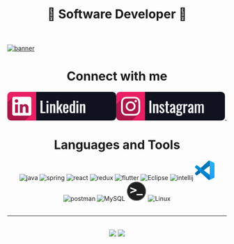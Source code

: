 <h1 align="center">
🚀 Software Developer 🚀
</h1>
<br />
<br />
<a href="https://imgur.com/nGNGWUp"><img src="https://i.imgur.com/nGNGWUp.png" title="banner" /></a>


<h1 align="center"> Connect with me</h1>

[<img align="left" alt="https://www.linkedin.com/in/gabeh98/" width="250px" src="https://github.com/Gabeh98/Gabeh98/blob/master/Linkedin.png" />](https://www.linkedin.com/in/gabeh98/)
[<img align="left" alt="https://www.instagram.com/gabeh_98/" width="250px" src="https://github.com/Gabeh98/Gabeh98/blob/master/Instagram.png" />](https://www.instagram.com/gabeh_98/)
<br />
<br />
<br />

---
<h1 align="center">Languages and Tools</h1>
<div align="center">
  <img alt="java" width="50px" src="https://img.icons8.com/color/48/000000/java-coffee-cup-logo.png" />
  <img alt="spring" width="50px" src="https://img.icons8.com/color/48/000000/spring-logo.png" />
  <img alt="react" width="50px" src="https://img.icons8.com/offices/120/000000/react.png"/>
  <img alt="redux" width="50px" src="https://img.icons8.com/color/144/000000/redux.png"/>
  <img alt="flutter" width="50px" src="https://img.icons8.com/color/144/000000/flutter.png"/>
  <img alt="Eclipse" width="50px" src="https://img.icons8.com/nolan/64/java-eclipse.png" />
  <img alt="intellij" width="50px" src="https://img.icons8.com/color/48/000000/intellij-idea.png" />
  <img alt="Visual Studio Code" width="45px" src="https://raw.githubusercontent.com/github/explore/80688e429a7d4ef2fca1e82350fe8e3517d3494d/topics/visual-studio-code/visual-studio-code.png" />
  <img alt="postman" width="50px" src="https://img.icons8.com/dusk/64/000000/postman-api.png"/>
  <img alt="MySQL" width="50px" src="https://budougumi0617.github.io/logos/mysql.png" />
  <img alt="Terminal" width="45px" src="https://raw.githubusercontent.com/github/explore/80688e429a7d4ef2fca1e82350fe8e3517d3494d/topics/terminal/terminal.png" />
  <img alt="Linux" width="50px" src="https://img.icons8.com/color/48/000000/linux.png" />
</div>
<br />

---

<br />
<div align="center">
<img height="160em" src="https://github-readme-stats.vercel.app/api?username=Gabeh98&show_icons=true&theme=dracula&include_all_commits=true"/>
<img height="160em" src="https://github-readme-stats.vercel.app/api/top-langs/?username=Gabeh98&layout=compact&langs_count=7&theme=dracula"/>
</div>
  
